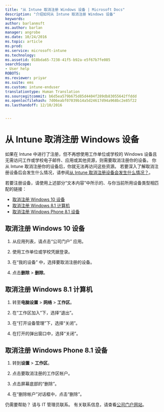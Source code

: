```yaml
---
title: "从 Intune 取消注册 Windows 设备 | Microsoft Docs"
description: "介绍如何从 Intune 取消注册 Windows 设备"
keywords: 
author: barlanmsft
ms.author: barlan
manager: angrobe
ms.date: 10/24/2016
ms.topic: article
ms.prod: 
ms.service: microsoft-intune
ms.technology: 
ms.assetid: 018bda65-7238-41f5-b92a-e5f67b7fe085
searchScope:
- User help
ROBOTS: 
ms.reviewer: priyar
ms.suite: ems
ms.custom: intune-enduser
translationtype: Human Translation
ms.sourcegitcommit: b6d5ea579b675d85d4404f289db83055642ffddd
ms.openlocfilehash: 7d06eabf07039b14a5d24617d94a968bc2e85f22
ms.lasthandoff: 12/10/2016


---
```



# <a name="unenroll-your-windows-device-from-intune"></a>从 Intune 取消注册 Windows 设备

如果在 Intune 中进行了注册，但不再想使用工作单位或学校的 Windows 设备且无需访问工作或学校电子邮件、应用或其他资源，则需要取消注册你的设备。 你从 Intune 取消注册你的设备后，你就无法再访问这些资源。 若要深入了解取消注册设备后会发生什么情况，请参阅[从 Intune 取消注册设备会发生什么情况？](what-happens-if-you-unenroll-your-device-from-intune-windows.md)。

若要注册设备，请使用上述部分“文本内容”中所示的、与你当前所用设备类型相匹配的链接：

-    [取消注册 Windows 10 设备](#unenroll-your-windows-10-device)
-    [取消注册 Windows 8.1 计算机](#unenroll-your-windows-8-1-computer)
-    [取消注册 Windows Phone 8.1 设备](#unenroll-your-windows-phone-8-1-device)

## <a name="unenroll-your-windows-10-device"></a>取消注册 Windows 10 设备

1.  从应用列表，请点击“公司门户”  应用。

2.  使用工作单位或学校凭据登录。

3.  在“我的设备” 中，选择要取消注册的设备。

4.  点击**删除** &gt; **删除**。

## <a name="unenroll-your-windows-81-computer"></a>取消注册 Windows 8.1 计算机

1.  转至**电脑设置** &gt; **网络** &gt; **工作区**。

2.  在“工作区加入”下，选择“退出”。

3.  在“打开设备管理”下，选择“关闭”。

4.  在打开的弹出窗口中，选择“关闭”。

## <a name="unenroll-your-windows-phone-81-device"></a>取消注册 Windows Phone 8.1 设备

1.  转到**设置** &gt; **工作区**。

2.  点击要取消注册的工作区帐户。

3.  点击屏幕底部的“删除”。

4.  在“删除帐户”对话框中，点击“删除”。

仍需要帮助？ 请与 IT 管理员联系。 有关联系信息，请查看[公司门户网站](http://portal.manage.microsoft.com)。


